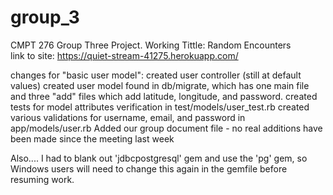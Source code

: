 # group_3
CMPT 276 Group Three Project. Working Tittle: Random Encounters  
link to site: https://quiet-stream-41275.herokuapp.com/

changes for "basic user model":
  created user controller (still at default values)
  created user model found in db/migrate, which has one main file and three "add" files which add latitude, longitude, and password.
  created tests for model attributes verification in test/models/user_test.rb
  created various validations for username, email, and password in app/models/user.rb 
  Added our group document file - no real additions have been made since the meeting last week
  
  Also.... I had to blank out 'jdbcpostgresql' gem and use the 'pg' gem, so Windows users will need to change this again in the gemfile 
  before resuming work. 
  